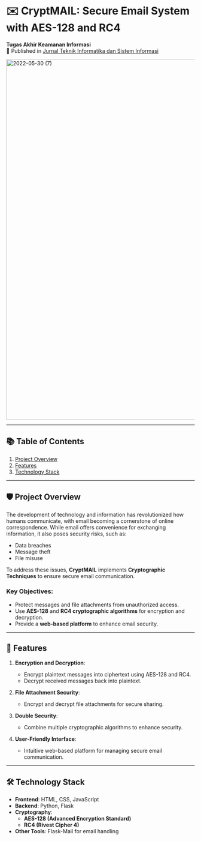 # ✉️ CryptMAIL: Secure Email System with AES-128 and RC4  

**Tugas Akhir Keamanan Informasi**  
📄 Published in [Jurnal Teknik Informatika dan Sistem Informasi](https://journal.maranatha.edu/index.php/jutisi/article/view/4962)  

<img width="960" alt="2022-05-30 (7)" src="https://github.com/user-attachments/assets/62653a3e-ce03-48d8-8b72-4aa3f07008cd" />

---

## 📚 Table of Contents  
1. [Project Overview](#project-overview)  
2. [Features](#features)  
3. [Technology Stack](#technology-stack)    

---

## 🛡️ Project Overview  

The development of technology and information has revolutionized how humans communicate, with email becoming a cornerstone of online correspondence. While email offers convenience for exchanging information, it also poses security risks, such as:  
- Data breaches  
- Message theft  
- File misuse  

To address these issues, **CryptMAIL** implements **Cryptographic Techniques** to ensure secure email communication.  

### Key Objectives:  
- Protect messages and file attachments from unauthorized access.  
- Use **AES-128** and **RC4 cryptographic algorithms** for encryption and decryption.  
- Provide a **web-based platform** to enhance email security.  

---

## 🌟 Features  

1. **Encryption and Decryption**:  
   - Encrypt plaintext messages into ciphertext using AES-128 and RC4.  
   - Decrypt received messages back into plaintext.  

2. **File Attachment Security**:  
   - Encrypt and decrypt file attachments for secure sharing.  

3. **Double Security**:  
   - Combine multiple cryptographic algorithms to enhance security.  

4. **User-Friendly Interface**:  
   - Intuitive web-based platform for managing secure email communication.  

---

## 🛠️ Technology Stack  

- **Frontend**: HTML, CSS, JavaScript  
- **Backend**: Python, Flask  
- **Cryptography**:  
  - **AES-128 (Advanced Encryption Standard)**  
  - **RC4 (Rivest Cipher 4)**  
- **Other Tools**: Flask-Mail for email handling  
